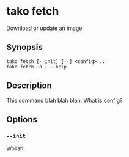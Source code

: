 # tako fetch

Download or update an image.

## Synopsis

    tako fetch [--init] [--] <config>...
    tako fetch -h | --help

## Description

This command blah blah blah.
What is config?

## Options

### `--init`

Wollah.
